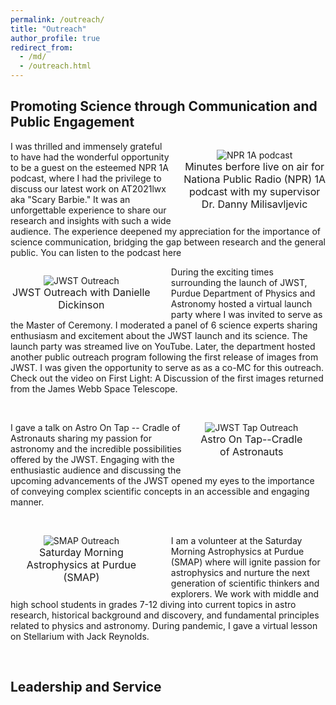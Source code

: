 ```yaml
---
permalink: /outreach/
title: "Outreach"
author_profile: true
redirect_from: 
  - /md/
  - /outreach.html
---
```

<h2>Promoting Science through Communication and Public Engagement</h2>

<p style="text-align:center;max-width:45%;margin-left:20px;padding-bottom:-50px;display:block;float:right;vertical-align:top"><img src="https://bsubraya.github.io/images/NPR1A.jpeg" alt="NPR 1A podcast" data-api-endpoint="https://bsubraya.github.io/images/NPR1A.jpeg" data-api-returntype="File" /><br /><span style="font-size: medium;">Minutes berfore live on air for <a href="https://www.npr.org/podcasts/510316/1a" style="text-decoration:none">Nationa Public Radio (NPR) 1A </a> podcast with my supervisor Dr. Danny Milisavljevic</span>
</p>
<p> I was thrilled and immensely grateful to have had the wonderful opportunity to be a guest on the esteemed NPR 1A podcast, where I had the privilege to discuss our latest work on AT2021lwx aka "Scary Barbie." It was an unforgettable experience to share our research and insights with such a wide audience. The experience deepened my appreciation for the importance of science communication, bridging the gap between research and the general public. You can listen to the podcast <a href = "https://the1a.org/segments/scientific-method-when-a-supermassive-black-hole-devours-a-star/" style="text-decoration:none">here</a></p>


<p style="text-align:center;max-width:45%;margin-right:30px;padding-bottom:-50px;display:block;float:left;vertical-align:top"><img src="https://bsubraya.github.io/images/JWST_outreach.jpeg" alt="JWST Outreach" data-api-endpoint="https://bsubraya.github.io/images/JWST_outreach.jpeg" data-api-returntype="File" /><br /><span style="font-size: medium;"> JWST Outreach with Danielle Dickinson</span>
</p>
<p> During the exciting times surrounding the launch of JWST, Purdue Department of Physics and Astronomy hosted a <a href="https://express.adobe.com/page/O66xeEfENAb9R/?_ga=2.43759777.541119511.1684420215-1579954978.1679585061" style = "text-decoration:none">virtual launch party </a> where I was invited to serve as the Master of Ceremony. I moderated a panel of 6 science experts sharing enthusiasm and excitement about the JWST launch and its science. The <a href="https://www.youtube.com/watch?v=yzqsDOQoZ1w&feature=youtu.be" style="text-decoration:none">launch party</a> was streamed live on YouTube. Later, the department hosted another public outreach program following the first release of images from JWST. I was given the opportunity to serve as as a co-MC for this outreach. Check out the video on <a href="https://www.youtube.com/watch?v=mMy0KydjJyY&t=1333s&ab_channel=SaturdayMorningAstrophysicsatPurdue" style="text-decoration:none" >First Light: A Discussion of the first images returned from the James Webb Space Telescope</a>.</p><br>

<p style="text-align:center;max-width:35%;margin-right:30px;padding-bottom:-50px;display:block;float:right;vertical-align:top"><img src="https://bsubraya.github.io/images/Tap_BSubrayan.jpeg" alt="JWST Tap Outreach" data-api-endpoint="https://bsubraya.github.io/images/Tap_BSubrayan.jpeg" data-api-returntype="File" /><br /><span style="font-size: medium;"> <a href="https://twitter.com/AoT_CoA" style="text-decoration:none">Astro On Tap--Cradle of Astronauts</a> </span>
</p>

<p>I gave a talk on Astro On Tap -- Cradle of Astronauts sharing my passion for astronomy and the incredible possibilities offered by the JWST. Engaging with the enthusiastic audience and discussing the upcoming advancements of the JWST opened my eyes to the importance of conveying complex scientific concepts in an accessible and engaging manner.</p><br>

<p style="text-align:center;max-width:45%;margin-right:30px;padding-bottom:-50px;display:block;float:left;vertical-align:top"><img src="https://bsubraya.github.io/images/SMAP.jpeg" alt="SMAP Outreach" data-api-endpoint="https://bsubraya.github.io/images/SMAP.jpeg" data-api-returntype="File" /><br /><span style="font-size: medium;"> <a href="https://www.physics.purdue.edu/outreach/saturday-morning/index.html" style="text-decoration:none">Saturday Morning Astrophysics at Purdue (SMAP)</a> </span>
</p>

<p> I am a volunteer at the Saturday Morning Astrophysics at Purdue (SMAP) where will ignite passion for astrophysics and nurture the next generation of scientific thinkers and explorers. We work with middle and high school students in grades 7-12 diving into current topics in astro research, historical background and discovery, and fundamental principles related to physics and astronomy. During pandemic, I gave a <a href="https://www.youtube.com/watch?v=imOoTtWWatE&t=160s&ab_channel=SaturdayMorningAstrophysicsatPurdue" style="text-decoration:none">virtual </a> lesson on Stellarium with Jack Reynolds. </p><br>

<h2>Leadership and Service</h2>


